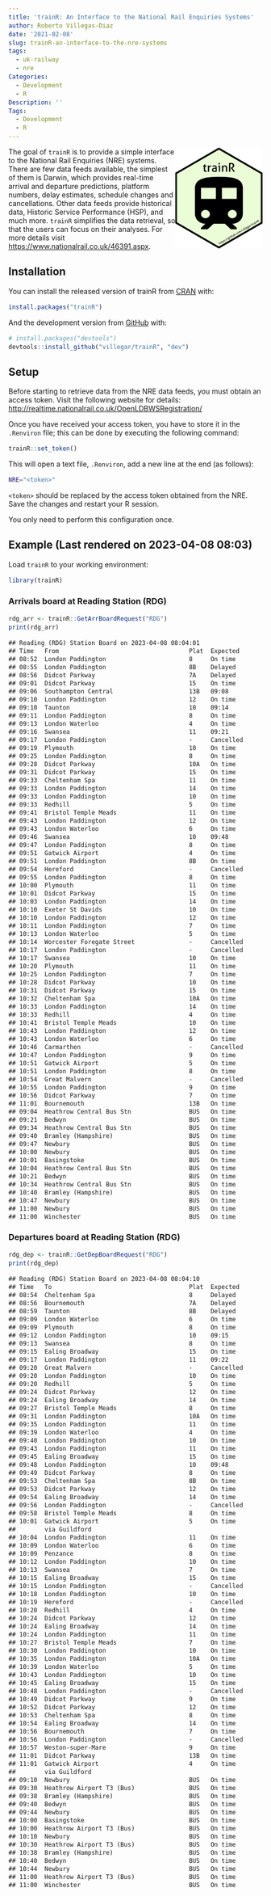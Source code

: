 ```yaml
---
title: 'trainR: An Interface to the National Rail Enquiries Systems'
author: Roberto Villegas-Diaz
date: '2021-02-08'
slug: trainR-an-interface-to-the-nre-systems
tags:
  - uk-railway
  - nre
Categories:
  - Development
  - R
Description: ''
Tags:
  - Development
  - R
---
```


<img src="https://raw.githubusercontent.com/villegar/trainR/main/inst/images/logo.png" alt="logo" align="right" height=200px/>

The goal of `trainR` is to provide a simple interface to the 
National Rail Enquiries (NRE) systems. There are few data feeds 
available, the simplest of them is Darwin, which provides real-time 
arrival and departure predictions, platform numbers, delay estimates, 
schedule changes and cancellations. Other data feeds provide historical 
data, Historic Service Performance (HSP), and much more. `trainR` 
simplifies the data retrieval, so that the users can focus on their 
analyses. For more details visit 
https://www.nationalrail.co.uk/46391.aspx.

## Installation

You can install the released version of trainR from [CRAN](https://CRAN.R-project.org) with:

``` r
install.packages("trainR")
```

And the development version from [GitHub](https://github.com/) with:

``` r
# install.packages("devtools")
devtools::install_github("villegar/trainR", "dev")
```

## Setup
Before starting to retrieve data from the NRE data feeds, you must obtain an access token. 
Visit the following website for details: http://realtime.nationalrail.co.uk/OpenLDBWSRegistration/

Once you have received your access token, you have to store it in the `.Renviron` file; this can be 
done by executing the following command:


```r
trainR::set_token()
```

This will open a text file, `.Renviron`, add a new line at the end (as follows):

```bash
NRE="<token>"
```

`<token>` should be replaced by the access token obtained from the NRE. Save the changes and restart 
your R session.

You only need to perform this configuration once.

## Example (Last rendered on 2023-04-08 08:03)

Load `trainR` to your working environment:

```r
library(trainR)
```

### Arrivals board at Reading Station (RDG)


```r
rdg_arr <- trainR::GetArrBoardRequest("RDG")
print(rdg_arr)
```

```
## Reading (RDG) Station Board on 2023-04-08 08:04:01
## Time   From                                    Plat  Expected
## 08:52  London Paddington                       8     On time
## 08:55  London Paddington                       8B    Delayed
## 08:56  Didcot Parkway                          7A    Delayed
## 09:01  Didcot Parkway                          15    On time
## 09:06  Southampton Central                     13B   09:08
## 09:10  London Paddington                       12    On time
## 09:10  Taunton                                 10    09:14
## 09:11  London Paddington                       8     On time
## 09:13  London Waterloo                         4     On time
## 09:16  Swansea                                 11    09:21
## 09:17  London Paddington                       -     Cancelled
## 09:19  Plymouth                                10    On time
## 09:25  London Paddington                       8     On time
## 09:28  Didcot Parkway                          10A   On time
## 09:31  Didcot Parkway                          15    On time
## 09:33  Cheltenham Spa                          11    On time
## 09:33  London Paddington                       14    On time
## 09:33  London Paddington                       10    On time
## 09:33  Redhill                                 5     On time
## 09:41  Bristol Temple Meads                    11    On time
## 09:43  London Paddington                       12    On time
## 09:43  London Waterloo                         6     On time
## 09:46  Swansea                                 10    09:48
## 09:47  London Paddington                       8     On time
## 09:51  Gatwick Airport                         4     On time
## 09:51  London Paddington                       8B    On time
## 09:54  Hereford                                -     Cancelled
## 09:55  London Paddington                       8     On time
## 10:00  Plymouth                                11    On time
## 10:01  Didcot Parkway                          15    On time
## 10:03  London Paddington                       14    On time
## 10:10  Exeter St Davids                        10    On time
## 10:10  London Paddington                       12    On time
## 10:11  London Paddington                       7     On time
## 10:13  London Waterloo                         5     On time
## 10:14  Worcester Foregate Street               -     Cancelled
## 10:17  London Paddington                       -     Cancelled
## 10:17  Swansea                                 10    On time
## 10:20  Plymouth                                11    On time
## 10:25  London Paddington                       7     On time
## 10:28  Didcot Parkway                          10    On time
## 10:31  Didcot Parkway                          15    On time
## 10:32  Cheltenham Spa                          10A   On time
## 10:33  London Paddington                       14    On time
## 10:33  Redhill                                 4     On time
## 10:41  Bristol Temple Meads                    10    On time
## 10:43  London Paddington                       12    On time
## 10:43  London Waterloo                         6     On time
## 10:46  Carmarthen                              -     Cancelled
## 10:47  London Paddington                       9     On time
## 10:51  Gatwick Airport                         5     On time
## 10:51  London Paddington                       8     On time
## 10:54  Great Malvern                           -     Cancelled
## 10:55  London Paddington                       9     On time
## 10:56  Didcot Parkway                          7     On time
## 11:01  Bournemouth                             13B   On time
## 09:04  Heathrow Central Bus Stn                BUS   On time
## 09:21  Bedwyn                                  BUS   On time
## 09:34  Heathrow Central Bus Stn                BUS   On time
## 09:40  Bramley (Hampshire)                     BUS   On time
## 09:47  Newbury                                 BUS   On time
## 10:00  Newbury                                 BUS   On time
## 10:01  Basingstoke                             BUS   On time
## 10:04  Heathrow Central Bus Stn                BUS   On time
## 10:21  Bedwyn                                  BUS   On time
## 10:34  Heathrow Central Bus Stn                BUS   On time
## 10:40  Bramley (Hampshire)                     BUS   On time
## 10:47  Newbury                                 BUS   On time
## 11:00  Newbury                                 BUS   On time
## 11:00  Winchester                              BUS   On time
```

### Departures board at Reading Station (RDG)


```r
rdg_dep <- trainR::GetDepBoardRequest("RDG")
print(rdg_dep)
```

```
## Reading (RDG) Station Board on 2023-04-08 08:04:10
## Time   To                                      Plat  Expected
## 08:54  Cheltenham Spa                          8     Delayed
## 08:56  Bournemouth                             7A    Delayed
## 08:59  Taunton                                 8B    Delayed
## 09:09  London Waterloo                         6     On time
## 09:09  Plymouth                                8     On time
## 09:12  London Paddington                       10    09:15
## 09:13  Swansea                                 8     On time
## 09:15  Ealing Broadway                         15    On time
## 09:17  London Paddington                       11    09:22
## 09:20  Great Malvern                           -     Cancelled
## 09:20  London Paddington                       10    On time
## 09:20  Redhill                                 5     On time
## 09:24  Didcot Parkway                          12    On time
## 09:24  Ealing Broadway                         14    On time
## 09:27  Bristol Temple Meads                    8     On time
## 09:31  London Paddington                       10A   On time
## 09:35  London Paddington                       11    On time
## 09:39  London Waterloo                         4     On time
## 09:40  London Paddington                       10    On time
## 09:43  London Paddington                       11    On time
## 09:45  Ealing Broadway                         15    On time
## 09:48  London Paddington                       10    09:48
## 09:49  Didcot Parkway                          8     On time
## 09:53  Cheltenham Spa                          8B    On time
## 09:53  Didcot Parkway                          12    On time
## 09:54  Ealing Broadway                         14    On time
## 09:56  London Paddington                       -     Cancelled
## 09:58  Bristol Temple Meads                    8     On time
## 10:01  Gatwick Airport                         5     On time
##        via Guildford                           
## 10:04  London Paddington                       11    On time
## 10:09  London Waterloo                         6     On time
## 10:09  Penzance                                8     On time
## 10:12  London Paddington                       10    On time
## 10:13  Swansea                                 7     On time
## 10:15  Ealing Broadway                         15    On time
## 10:15  London Paddington                       -     Cancelled
## 10:18  London Paddington                       10    On time
## 10:19  Hereford                                -     Cancelled
## 10:20  Redhill                                 4     On time
## 10:24  Didcot Parkway                          12    On time
## 10:24  Ealing Broadway                         14    On time
## 10:24  London Paddington                       11    On time
## 10:27  Bristol Temple Meads                    7     On time
## 10:30  London Paddington                       10    On time
## 10:35  London Paddington                       10A   On time
## 10:39  London Waterloo                         5     On time
## 10:43  London Paddington                       10    On time
## 10:45  Ealing Broadway                         15    On time
## 10:48  London Paddington                       -     Cancelled
## 10:49  Didcot Parkway                          9     On time
## 10:52  Didcot Parkway                          12    On time
## 10:53  Cheltenham Spa                          8     On time
## 10:54  Ealing Broadway                         14    On time
## 10:56  Bournemouth                             7     On time
## 10:56  London Paddington                       -     Cancelled
## 10:57  Weston-super-Mare                       9     On time
## 11:01  Didcot Parkway                          13B   On time
## 11:01  Gatwick Airport                         4     On time
##        via Guildford                           
## 09:10  Newbury                                 BUS   On time
## 09:30  Heathrow Airport T3 (Bus)               BUS   On time
## 09:38  Bramley (Hampshire)                     BUS   On time
## 09:40  Bedwyn                                  BUS   On time
## 09:44  Newbury                                 BUS   On time
## 10:00  Basingstoke                             BUS   On time
## 10:00  Heathrow Airport T3 (Bus)               BUS   On time
## 10:10  Newbury                                 BUS   On time
## 10:30  Heathrow Airport T3 (Bus)               BUS   On time
## 10:38  Bramley (Hampshire)                     BUS   On time
## 10:40  Bedwyn                                  BUS   On time
## 10:44  Newbury                                 BUS   On time
## 11:00  Heathrow Airport T3 (Bus)               BUS   On time
## 11:00  Winchester                              BUS   On time
```

